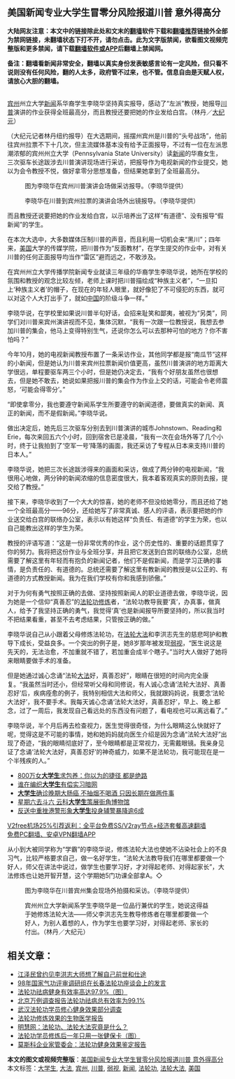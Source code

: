  <h2>美国新闻专业大学生冒零分风险报道川普 意外得高分</h2> <p class="notice"><b>大陆网友注意：本文中的链接除此处和文末的<a href="https://github.com/bannedbook/fanqiang" >翻墙</a>软件下载和<a href="https://github.com/killgcd/justmysocks/blob/master/README.md">翻墙推荐</a>链接外全部为禁网链接，未翻墙状态下打不开，请勿点击。此为文字版禁闻，欲看图文视频完整版和更多禁闻，请下载<a href="https://github.com/bannedbook/fanqiang">翻墙软件或APP</a>后翻墙上禁闻网。</p><p>备注：翻墙看新闻非常安全，翻墙以真实身份发表敏感言论有一定风险，但只看不说则没有任何风险，翻的人太多，政府管不过来，也不管。信息自由是天赋人权，请放心大胆的翻墙。</b></p>  <div class="entry"> <p><br /> <a href="https://www.bannedbook.org/bnews/tag/%E5%AE%BE%E5%B7%9E/" class="st_tag internal_tag" rel="tag" title="标签 宾州 下的日志">宾州</a>州立大学<span class='wp_keywordlink_affiliate'><a href="https://www.bannedbook.org/" title="新闻">新闻</a></span>系华裔学生李晓华坚持真实报导，感动了“左派”教授，她报导<a href="https://www.bannedbook.org/bnews/tag/%e5%b7%9d%e6%99%ae/" class="st_tag internal_tag" rel="tag" title="标签 川普 下的日志">川普</a>演讲的作业获得全班最高分，而且教授还要把她的作业发给白宫。（林丹／<span class='wp_keywordlink_affiliate'><a href="http://www.epochtimes.com/" title="大纪元" target="_blank">大纪元</a></span>）</p> <p>（大纪元记者林丹纽约报导）在大选期间，摇摆州宾州是川普的“头号战场”，他前往宾州拉票不下十几次，但主流媒体基本没有给予正面报导，不过有一位在左派思潮浓郁的宾州州立大学（Pennsylvania State University）读<a href="https://www.bannedbook.org/bnews/tag/%E6%96%B0%E9%97%BB/" class="st_tag internal_tag" rel="tag" title="标签 新闻 下的日志">新闻</a>的华裔女生，三次驱车长途跋涉去川普演讲现场进行采访，把报导作为电视新闻的作业提交，她以为会令教授不悦，做好拿零分思想准备，但结果她拿到了全班最高分。</p> <figure id="12659031" class="wp-caption aligncenter"><figcaption class="wp-caption-text">图为李晓华在宾州川普演讲会场做采访报导。（李晓华提供）</figcaption></figure> <figure id="12659030" class="wp-caption aligncenter"><figcaption class="wp-caption-text">李晓华在川普到宾州拉票的演讲会场外出镜报导。（李晓华提供）</figcaption></figure> <p>而且教授还说要把她的作业发给白宫，以示培养出了这样“有道德”、没有报导“假新闻”的学生。</p> <p>在本次大选中，大多数媒体压制川普的声音，而且利用一切机会来“黑川”；四年来，<a href="https://www.bannedbook.org/bnews/tag/%e7%be%8e%e5%9b%bd/" class="st_tag internal_tag" rel="tag" title="标签 美国 下的日志">美国</a>大学的传媒学院，把川普作为“反面教材”，在学生提交的作业中，对有关川普的任何正面报导均当作“雷区”避而远之，不敢涉及。</p>  <p>在宾州州立大学传播学院新闻专业就读三年级的华裔学生李晓华说，她所在学校的氛围和教授的观念比较左倾，老师上课时把川普描绘成“种族主义者”，“一旦扣上‘种族主义者’的帽子，在现在的年轻人眼里，就好像犯了不可侵犯的东西，就可以对这个人大打出手了，就如<span class='wp_keywordlink_affiliate'><a href="https://www.bannedbook.org/" title="中国" target="_blank">中国</a></span>的阶级斗争一样。”</p> <p>李晓华说，在学校里如果说川普半句好话，会招来耻笑和鄙夷，被视为“另类”，同学们对川普来宾州演讲视而不见，集体沉默，“我有一次跟一位教授说，我想去参加川普的集会，他马上变得特别生气，还说你怎么可以去那种可怕的地方？你不害怕吗？”</p> <p>今年10月，她的电视新闻教授布置了一条采访作业，其他同学都是报“南瓜节”这样的小新闻，但是她认为川普来宾州拉票新闻价值更高，虽然川普演讲的地方距离大学很远，单程要驱车两三个小时，但是她仍决定去，“我有个好朋友虽然也很想去，但是她不敢去，她说如果把报川普的集会作为作业上交的话，可能会令老师震怒，‘可能会得零分’。”</p> <p>“即使拿零分，我也要遵守新闻系学生所要遵守的新闻道德，要做真实的新闻、真正的新闻，而不是假新闻。”李晓华说。</p>  <p>做出决定后，她先后三次驱车分别去到川普演讲的城市Johnstown、Reading和Erie，每次来回五六个小时，回到宿舍已是凌晨，“我有一次在会场外等了几个小时，终于让我拍到了‘空军一号’降落的画面，我还采访了专程从日本来支持川普的日本人。”</p> <p>李晓华说，她把三次长途跋涉得来的画面和采访，做成了两分钟的电视新闻，“我很用心地做，两分钟的新闻浓缩的信息密度很大，我本着客观真实的原则去报，提交给了教授。”</p> <p>接下来，李晓华收到了一个大大的惊喜，她的老师不但没给她零分，而且还给了她一个全班最高分——96分，还给她写了非常真诚、感人的评语，表示要把她的作业送交给白宫的联络办公室，表示以有她这样“负责任、有道德”的学生为荣，也以自己能教出这样的学生为荣。</p> <p>教授的评语写道：“这是一份非常优秀的作业，这个历史性的、重要的话题贯穿了你的努力。我将把这份作业与全班分享，并且把它发送到白宫的联络办公室，总统需要了解这里有年轻而有抱负的新闻记者，他们不是假新闻，而是学习正确的事情，是负责任的、有道德的。总统还需要了解这里有教新闻的教授是以公正的、有道德的方式教授新闻。我为在我们学校有你和我感到骄傲。”</p>  <p>对于为何有勇气按照正确的去做、坚持按照新闻人的职业道德去做，李晓华说，因为她是一个信仰“真善忍”的<a href="https://www.bannedbook.org/bnews/tag/%e6%b3%95%e8%bd%ae%e5%8a%9f/" class="st_tag internal_tag" rel="tag" title="标签 法轮功 下的日志">法轮功</a><span class='wp_keywordlink'><a href="https://www.qi-gong.me/" title="气功修炼网" target="_blank">修炼</a></span>者，“法轮功教导我要‘真’，办真事，做真人，给予了我坚持正确的勇气，我觉得‘真’也是新闻报导所要坚持的，所以我当时不把结果看重，甚至不去考虑结果，只管按正确的做。”</p> <p>李晓华说自己从小跟着父母修炼法轮功，在<a href="https://www.bannedbook.org/bnews/tag/%e6%b3%95%e8%bd%ae%e5%a4%a7%e6%b3%95/" class="st_tag internal_tag" rel="tag" title="标签 法轮大法 下的日志">法轮大法</a>和李洪志先生的慈悲呵护和教导下成长，受益良多。一个突出的例子是，她8岁那年被发现<a href="https://www.bannedbook.org/bnews/tag/%E5%BC%B1%E8%A7%86/" class="st_tag internal_tag" rel="tag" title="标签 弱视 下的日志">弱视</a>，“医生说这是先天的，无法治愈，不加重就不错了，若加重会成半个瞎子。”当时大人做好了她将来眼睛要做手术的准备。</p> <p>但是她通过诚心念诵“法轮<a href="https://www.bannedbook.org/bnews/tag/%E5%A4%A7%E6%B3%95/" class="st_tag internal_tag" rel="tag" title="标签 大法 下的日志">大法</a>好，真善忍好”，眼睛在很短的时间内完全康复。“我虽然当时还小，但经常听父母和同修说，有人诚心念诵‘法轮大法好、真善忍好’后，疾病痊愈的例子，我特别相信大法和师父，我就跟妈妈说，我要念‘法轮大法好’，我不要手术。我每天诚心念诵‘法轮大法好，真善忍好’，早上、晚上都念，过了一周后，我发现自己看远处的东西没有问题了，看电视也可以离远看了。”</p> <p>李晓华说，半个月后再去检查视力，医生觉得很奇怪，为什么眼睛这么快就好了呢，觉得这是不可能的事情，她和她妈妈就向医生介绍是因为念诵“法轮大法好”出现了奇迹，“我的眼睛彻底好了，至今眼睛都是正常视力，无需戴眼镜。我亲身见证了念诵‘法轮大法好，真善忍好’的神奇威力，如果不是法轮功，我可能现在是一个半残疾的人。”</p>  <ul class='op-related-articles' title='相关阅读'> <li><a href='https://www.bannedbook.org/bnews/funmedia/20201230/1457597.html' target='_blank'>800万女<b>大学生</b>求包养：你以为的捷径 都是绝路</a></li> <li><a href='https://www.bannedbook.org/bnews/ssgc/20201229/1457316.html' target='_blank'>谁在编织<b>大学生</b>有偿实习暗网</a></li> <li><a href='https://www.bannedbook.org/bnews/health/20201229/1456979.html' target='_blank'><b>大学生</b>确诊晚期大肠癌 不抽烟不喝酒 只因长期在做两件事</a></li> <li><a href='https://www.bannedbook.org/bnews/taiwannews/20201229/1456940.html' target='_blank'>星期六去斗六 云科<b>大学生</b>策展街角博物馆</a></li> <li><a href='https://www.bannedbook.org/bnews/worldnews/20201229/1456714.html' target='_blank'>反送中重挫港警形象<b>大学生</b>投身辅警暴降逾6成</a></li> </ul> <p class="texttj"> <a href="https://www.bannedbook.org/forum23/topic22702.html" target="_blank">V2free机场25%引荐返利：全平台免费SS/V2ray节点+经济套餐高速翻墙</a><br/> <a href="https://github.com/bannedbook/fanqiang/wiki/%E7%A6%81%E9%97%BB%E7%BD%91%E5%AE%89%E5%8D%93%E7%BF%BB%E5%A2%99%E6%96%B0%E9%97%BBAPP" target="_blank">免费PC翻墙、安卓VPN翻墙APP</a></p><p>从小到大被同学称为“学霸”的李晓华说，修炼法轮大法也使她不沾染社会上的不良习气，比较严格要求自己，做一名好学生，“法轮大法教导我们在哪里都要做一个好人，师父在讲法中说过，做学生也要学习好，才对得起老师、对得起家长”，大法修炼也让她开智开慧，这个学期她5门功课全部拿A。◇</p> <figure id="attachment_12660155" class="wp-caption aligncenter"><figcaption class="wp-caption-text">图为李晓华在川普宾州集会现场外拍摄和采访。（李晓华提供）</figcaption></figure> <figure id="attachment_12660156" class="wp-caption aligncenter"><figcaption class="wp-caption-text">宾州州立大学新闻系学生李晓华是一位品行兼优的学生，她说这得益于她修炼法轮大法——师父李洪志先生教导修炼者在哪里都要做一个好人，为别人着想的人，作为学生也要学习好，对得起老师、家长的付出。（林丹／大纪元）</figcaption></figure> <h2>相关文章：</h2> <ul> <li><a href="https://master-li.qi-gong.me/knowflg/173.html">江泽民曾约见李洪志大师想了解自己前世和仕途 </a></li> <li><a href="https://master-li.qi-gong.me/knowflg/268.html">98年国家气功评审调研组在长春法轮功座谈会上的发言</a></li> <li><a href="https://master-li.qi-gong.me/knowflg/288.html">法轮功祛病健身有效率高达97.9%（图）</a></li> <li><a href="https://master-li.qi-gong.me/knowflg/290.html">北京万例调查报告法轮功祛病总有效率为99.1%</a></li> <li><a href="https://master-li.qi-gong.me/knowflg/294.html">武汉法轮功学员修心健身效果部分调查</a></li> <li><a href="https://master-li.qi-gong.me/knowflg/296.html">法轮功修炼效果的生物医学报告</a></li> <li><a href="https://master-li.qi-gong.me/knowflg/297.html">明慧网：法轮功、法轮大法究竟是什么？</a></li> <li><a href="https://master-li.qi-gong.me/knowflg/298.html">法轮功学员修炼后一年只用一张健保卡（图）</a></li> <li><a href="https://master-li.qi-gong.me/knowflg/299.html">莫斯科企业家管委会：法轮功健身效果鉴定报告</a></li> </ul> </p><a name='sharetosocial'></a>       <div><b>本文的图文或视频完整版</b>：<a href='https://www.bannedbook.org/bnews/comments/20210102/1459745.html'>美国新闻专业大学生冒零分风险报道川普 意外得高分</a></div>  </div><!--END ENTRY--> <div class="postfooter"> <div>本文标签：<a href="https://www.bannedbook.org/bnews/tag/%e5%a4%a7%e5%ad%a6%e7%94%9f/" rel="tag">大学生</a>, <a href="https://www.bannedbook.org/bnews/tag/%E5%A4%A7%E6%B3%95/" rel="tag">大法</a>, <a href="https://www.bannedbook.org/bnews/tag/%E5%AE%BE%E5%B7%9E/" rel="tag">宾州</a>, <a href="https://www.bannedbook.org/bnews/tag/%e5%b7%9d%e6%99%ae/" rel="tag">川普</a>, <a href="https://www.bannedbook.org/bnews/tag/%E5%BC%B1%E8%A7%86/" rel="tag">弱视</a>, <a href="https://www.bannedbook.org/bnews/tag/%E6%96%B0%E9%97%BB/" rel="tag">新闻</a>, <a href="https://www.bannedbook.org/bnews/tag/%e6%b3%95%e8%bd%ae%e5%8a%9f/" rel="tag">法轮功</a>, <a href="https://www.bannedbook.org/bnews/tag/%e6%b3%95%e8%bd%ae%e5%a4%a7%e6%b3%95/" rel="tag">法轮大法</a>, <a href="https://www.bannedbook.org/bnews/tag/%e7%be%8e%e5%9b%bd/" rel="tag">美国</a></div>  </div><!--END POSTFOOTER--> 